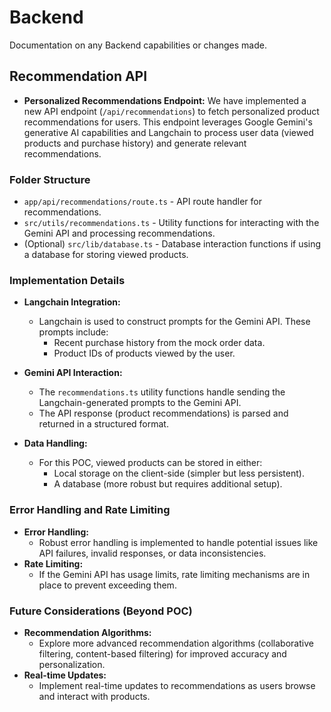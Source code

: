# Backend

Documentation on any Backend capabilities or changes made.

## Recommendation API

- **Personalized Recommendations Endpoint:**
  We have implemented a new API endpoint (`/api/recommendations`) to fetch personalized product recommendations for users. This endpoint leverages Google Gemini's generative AI capabilities and Langchain to process user data (viewed products and purchase history) and generate relevant recommendations.

### Folder Structure

- `app/api/recommendations/route.ts` - API route handler for recommendations.
- `src/utils/recommendations.ts` - Utility functions for interacting with the Gemini API and processing recommendations.
- (Optional) `src/lib/database.ts` - Database interaction functions if using a database for storing viewed products.

### Implementation Details

- **Langchain Integration:**

  - Langchain is used to construct prompts for the Gemini API. These prompts include:
    - Recent purchase history from the mock order data.
    - Product IDs of products viewed by the user.

- **Gemini API Interaction:**

  - The `recommendations.ts` utility functions handle sending the Langchain-generated prompts to the Gemini API.
  - The API response (product recommendations) is parsed and returned in a structured format.

- **Data Handling:**
  - For this POC, viewed products can be stored in either:
    - Local storage on the client-side (simpler but less persistent).
    - A database (more robust but requires additional setup).

### Error Handling and Rate Limiting

- **Error Handling:**
  - Robust error handling is implemented to handle potential issues like API failures, invalid responses, or data inconsistencies.
- **Rate Limiting:**
  - If the Gemini API has usage limits, rate limiting mechanisms are in place to prevent exceeding them.

### Future Considerations (Beyond POC)

- **Recommendation Algorithms:**
  - Explore more advanced recommendation algorithms (collaborative filtering, content-based filtering) for improved accuracy and personalization.
- **Real-time Updates:**
  - Implement real-time updates to recommendations as users browse and interact with products.
